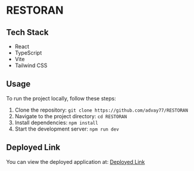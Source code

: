 # RESTORAN

## Tech Stack
- React
- TypeScript
- Vite
- Tailwind CSS

## Usage
To run the project locally, follow these steps:
1. Clone the repository: `git clone https://github.com/advay77/RESTORAN`
2. Navigate to the project directory: `cd RESTORAN`
3. Install dependencies: `npm install`
4. Start the development server: `npm run dev`

## Deployed Link
You can view the deployed application at: [Deployed Link](https://roaring-pegasus-093c10.netlify.app/)
